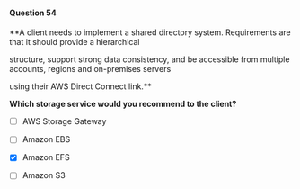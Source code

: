 #### Question  54


**A client needs to implement a shared directory system. Requirements are that it should provide a hierarchical

structure, support strong data consistency, and be accessible from multiple accounts, regions and on-premises servers

using their AWS Direct Connect link.**


**Which storage service would you recommend to the client?**


- [ ] AWS Storage Gateway


- [ ] Amazon EBS


- [x] Amazon EFS


- [ ] Amazon S3

